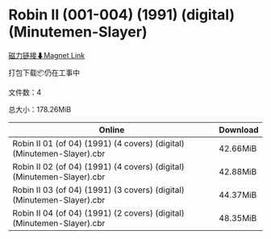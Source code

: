 # Robin II (001-004) (1991) (digital) (Minutemen-Slayer)

[磁力链接⬇Magnet Link](magnet:?xt=urn:btih:4b95e22fd30cdeb23a9a8f22c1343a36f8ff27cb&dn=Robin%20II%20%28001-004%29%20%281991%29%20%28digital%29%20%28Minutemen-Slayer%29)

打包下载📦仍在工事中

文件数：4

总大小：178.26MiB

Online | Download
--- | ---
Robin II 01 (of 04) (1991) (4 covers) (digital) (Minutemen-Slayer).cbr | 42.66MiB
Robin II 02 (of 04) (1991) (4 covers) (digital) (Minutemen-Slayer).cbr | 42.88MiB
Robin II 03 (of 04) (1991) (3 covers) (digital) (Minutemen-Slayer).cbr | 44.37MiB
Robin II 04 (of 04) (1991) (2 covers) (digital) (Minutemen-Slayer).cbr | 48.35MiB